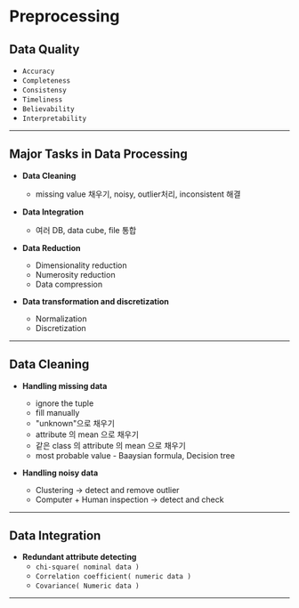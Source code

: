 # Preprocessing 
## Data Quality
  * ```Accuracy```
  * ```Completeness```
  * ```Consistensy```
  * ```Timeliness```
  * ```Believability```
  * ```Interpretability```

---

## Major Tasks in Data Processing
  * **Data Cleaning**
    * missing value 채우기, noisy, outlier처리, inconsistent 해결  
    
  * **Data Integration**
    * 여러 DB, data cube, file 통합
    
  * **Data Reduction**
    * Dimensionality reduction
    * Numerosity reduction
    * Data compression
    
  * **Data transformation and discretization**
    * Normalization
    * Discretization
  
---

## Data Cleaning
  * **Handling missing data**
     * ignore the tuple
     * fill manually
     * \"unknown\"으로 채우기
     * attribute 의 mean 으로 채우기
     * 같은 class 의 attribute 의 mean 으로 채우기
     * most probable value - Baaysian formula, Decision tree
     
  * **Handling noisy data**
     * Clustering -> detect and remove outlier 
     * Computer \+ Human inspection -> detect and check
     
---
## Data Integration
  * **Redundant attribute detecting**
    * ```chi-square( nominal data )```  
    * ```Correlation coefficient( numeric data )```
    * ```Covariance( Numeric data )```

---
